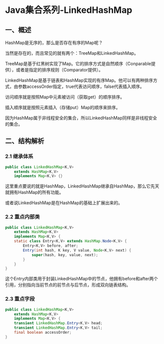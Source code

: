 # Java集合系列-LinkedHashMap

## 一、概述
HashMap是无序的，那么是否存在有序的Map呢？

当然是存在的，而且常见的就有两个：TreeMap和LinkedHashMap。

TreeMap是基于红黑树实现了Map。它的排序方式是自然顺序（Conparable提供），或者是指定的排序规则（Comparator提供）。

LinkedHashMap是基于链表和HashMap实现的有序Map。他可以有两种排序方式，由参数accessOrder指定，true代表访问顺序，false代表插入顺序。

访问顺序就是按照Map中元素被访问（获取get）的顺序排序。

插入顺序就是按照元素插入（存储put）Map的顺序来排序。

因为HashMap属于非线程安全的集合，所以LinkedHashMap同样是非线程安全的集合。
## 二、结构解析
### 2.1 继承体系
```java
public class LinkedHashMap<K,V>
    extends HashMap<K,V>
    implements Map<K,V> {}
```
这里重点要说的就是HashMap，LinkedHashMap继承自HashMap，那么它先天就拥有HashMap的所有功能。

或者说LinkedHashMap是在HashMap的基础上扩展出来的。
### 2.2 重点内部类
```java
public class LinkedHashMap<K,V>
    extends HashMap<K,V>
    implements Map<K,V> {
    static class Entry<K,V> extends HashMap.Node<K,V> {
        Entry<K,V> before, after;
        Entry(int hash, K key, V value, Node<K,V> next) {
            super(hash, key, value, next);
        }
    }
}
```
这个Entry内部类用于封装LinkedHashMap中的节点，他拥有before和after两个引用，分别指向当前节点的前节点与后节点，形成双向链表结构。
### 2.3 重点字段
```java
public class LinkedHashMap<K,V>
    extends HashMap<K,V>
    implements Map<K,V> {
    transient LinkedHashMap.Entry<K,V> head;
    transient LinkedHashMap.Entry<K,V> tail;
    final boolean accessOrder;
}
```